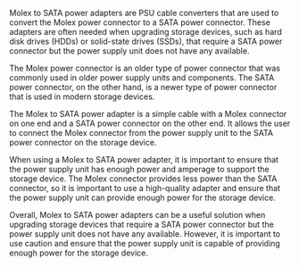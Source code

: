 Molex to SATA power adapters are PSU cable converters that are used to convert the Molex power connector to a SATA power connector. These adapters are often needed when upgrading storage devices, such as hard disk drives (HDDs) or solid-state drives (SSDs), that require a SATA power connector but the power supply unit does not have any available.

The Molex power connector is an older type of power connector that was commonly used in older power supply units and components. The SATA power connector, on the other hand, is a newer type of power connector that is used in modern storage devices.

The Molex to SATA power adapter is a simple cable with a Molex connector on one end and a SATA power connector on the other end. It allows the user to connect the Molex connector from the power supply unit to the SATA power connector on the storage device.

When using a Molex to SATA power adapter, it is important to ensure that the power supply unit has enough power and amperage to support the storage device. The Molex connector provides less power than the SATA connector, so it is important to use a high-quality adapter and ensure that the power supply unit can provide enough power for the storage device.

Overall, Molex to SATA power adapters can be a useful solution when upgrading storage devices that require a SATA power connector but the power supply unit does not have any available. However, it is important to use caution and ensure that the power supply unit is capable of providing enough power for the storage device.